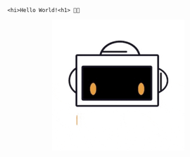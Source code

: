 ```
<hi>Hello World!<h1> 👋😃

```

<p align="center">
  <img src="https://github.com/Ricalleite/Ricalleite/blob/main/giphy.gif" width="300" height="300" />
</p>

<!--
**Ricalleite/Ricalleite** is a ✨ _special_ ✨ repository because its `README.md` (this file) appears on your GitHub profile.

Here are some ideas to get you started:

- 🔭 I’m currently working on ...
- 🌱 I’m currently learning ...
- 👯 I’m looking to collaborate on ...
- 🤔 I’m looking for help with ...
- 💬 Ask me about ...
- 📫 How to reach me: ...
- 😄 Pronouns: ...
- ⚡ Fun fact: ...
-->
